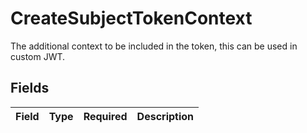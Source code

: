 # CreateSubjectTokenContext

The additional context to be included in the token, this can be used in custom JWT.


## Fields

| Field       | Type        | Required    | Description |
| ----------- | ----------- | ----------- | ----------- |